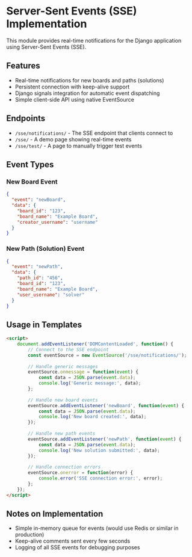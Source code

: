 # Server-Sent Events (SSE) Implementation

This module provides real-time notifications for the Django application using Server-Sent Events (SSE).

## Features

- Real-time notifications for new boards and paths (solutions)
- Persistent connection with keep-alive support
- Django signals integration for automatic event dispatching
- Simple client-side API using native EventSource

## Endpoints

- `/sse/notifications/` - The SSE endpoint that clients connect to
- `/sse/` - A demo page showing real-time events
- `/sse/test/` - A page to manually trigger test events

## Event Types

### New Board Event

```json
{
  "event": "newBoard",
  "data": {
    "board_id": "123",
    "board_name": "Example Board",
    "creator_username": "username"
  }
}
```

### New Path (Solution) Event

```json
{
  "event": "newPath",
  "data": {
    "path_id": "456",
    "board_id": "123",
    "board_name": "Example Board",
    "user_username": "solver"
  }
}
```

## Usage in Templates

```html
<script>
    document.addEventListener('DOMContentLoaded', function() {
        // Connect to the SSE endpoint
        const eventSource = new EventSource('/sse/notifications/');
        
        // Handle generic messages
        eventSource.onmessage = function(event) {
            const data = JSON.parse(event.data);
            console.log('Generic message:', data);
        };
        
        // Handle new board events
        eventSource.addEventListener('newBoard', function(event) {
            const data = JSON.parse(event.data);
            console.log('New board created:', data);
        });
        
        // Handle new path events
        eventSource.addEventListener('newPath', function(event) {
            const data = JSON.parse(event.data);
            console.log('New solution submitted:', data);
        });
        
        // Handle connection errors
        eventSource.onerror = function(error) {
            console.error('SSE connection error:', error);
        };
    });
</script>
```

## Notes on Implementation

- Simple in-memory queue for events (would use Redis or similar in production)
- Keep-alive comments sent every few seconds
- Logging of all SSE events for debugging purposes
